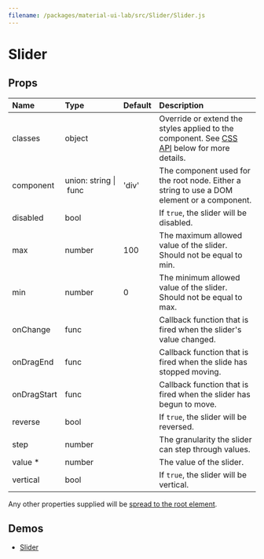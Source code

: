 ```yaml
---
filename: /packages/material-ui-lab/src/Slider/Slider.js
---
```


<!--- This documentation is automatically generated, do not try to edit it. -->

# Slider



## Props

| Name | Type | Default | Description |
|:-----|:-----|:--------|:------------|
| <span class="prop-name">classes</span> | <span class="prop-type">object |  | Override or extend the styles applied to the component. See [CSS API](#css-api) below for more details. |
| <span class="prop-name">component</span> | <span class="prop-type">union:&nbsp;string&nbsp;&#124;<br>&nbsp;func<br> | <span class="prop-default">'div'</span> | The component used for the root node. Either a string to use a DOM element or a component. |
| <span class="prop-name">disabled</span> | <span class="prop-type">bool |  | If `true`, the slider will be disabled. |
| <span class="prop-name">max</span> | <span class="prop-type">number | <span class="prop-default">100</span> | The maximum allowed value of the slider. Should not be equal to min. |
| <span class="prop-name">min</span> | <span class="prop-type">number | <span class="prop-default">0</span> | The minimum allowed value of the slider. Should not be equal to max. |
| <span class="prop-name">onChange</span> | <span class="prop-type">func |  | Callback function that is fired when the slider's value changed. |
| <span class="prop-name">onDragEnd</span> | <span class="prop-type">func |  | Callback function that is fired when the slide has stopped moving. |
| <span class="prop-name">onDragStart</span> | <span class="prop-type">func |  | Callback function that is fired when the slider has begun to move. |
| <span class="prop-name">reverse</span> | <span class="prop-type">bool |  | If `true`, the slider will be reversed. |
| <span class="prop-name">step</span> | <span class="prop-type">number |  | The granularity the slider can step through values. |
| <span class="prop-name required">value *</span> | <span class="prop-type">number |  | The value of the slider. |
| <span class="prop-name">vertical</span> | <span class="prop-type">bool |  | If `true`, the slider will be vertical. |

Any other properties supplied will be [spread to the root element](/guides/api#spread).

## Demos

- [Slider](/lab/slider)


